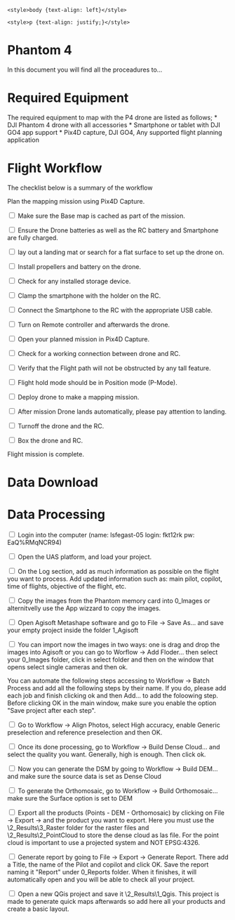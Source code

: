 ```{=html}
<style>body {text-align: left}</style>
```
```{=html}
<style>p {text-align: justify;}</style>
```
# Phantom 4

In this document you will find all the proceadures to...

# Required Equipment

The required equipment to map with the P4 drone are listed as follows; \* DJI Phantom 4 drone with all accessories \* Smartphone or tablet with DJI GO4 app support \* Pix4D capture, DJI GO4, Any supported flight planning application

# Flight Workflow

The checklist below is a summary of the workflow

Plan the mapping mission using Pix4D Capture.

<input type="checkbox" unchecked> Make sure the Base map is cached as part of the mission. </input>

<input type="checkbox" unchecked> Ensure the Drone batteries as well as the RC battery and Smartphone are fully charged. </input>

<input type="checkbox" unchecked> lay out a landing mat or search for a flat surface to set up the drone on. </input>

<input type="checkbox" unchecked> Install propellers and battery on the drone. </input>

<input type="checkbox" unchecked> Check for any installed storage device. </input>

<input type="checkbox" unchecked> Clamp the smartphone with the holder on the RC. </input>

<input type="checkbox" unchecked> Connect the Smartphone to the RC with the appropriate USB cable. </input>

<input type="checkbox" unchecked> Turn on Remote controller and afterwards the drone. </input>

<input type="checkbox" unchecked> Open your planned mission in Pix4D Capture. </input>

<input type="checkbox" unchecked> Check for a working connection between drone and RC. </input>

<input type="checkbox" unchecked> Verify that the Flight path will not be obstructed by any tall feature. </input>

<input type="checkbox" unchecked> Flight hold mode should be in Position mode (P-Mode). </input>

<input type="checkbox" unchecked> Deploy drone to make a mapping mission. </input>

<input type="checkbox" unchecked> After mission Drone lands automatically, please pay attention to landing.</input>

<input type="checkbox" unchecked> Turnoff the drone and the RC. </input>

<input type="checkbox" unchecked> Box the drone and RC. </input>

Flight mission is complete.

# Data Download

# Data Processing

<input type="checkbox" unchecked> Login into the computer (name: lsfegast-05 login: fkt12rk pw: EaQ%RMqNCR94) </input>

<input type="checkbox" unchecked> Open the UAS platform, and load your project. </input>

<input type="checkbox" unchecked> On the Log section, add as much information as possible on the flight you want to process. Add updated information such as: main pilot, copilot, time of flights, objective of the flight, etc.</input>

<input type="checkbox" unchecked> Copy the images from the Phantom memory card into 0_Images or alternitvelly use the App wizzard to copy the images.</input>

<input type="checkbox" unchecked> Open Agisoft Metashape software and go to File -\> Save As... and save your empty project inside the folder 1_Agisoft </input>

<input type="checkbox" unchecked> You can import now the images in two ways: one is drag and drop the images into Agisoft or you can go to Worflow -\> Add Floder... then select your 0_Images folder, click in select folder and then on the window that opens select single cameras and then ok.</input>

You can automate the following steps accessing to Workflow -\> Batch Process and add all the following steps by their name. If you do, please add each job and finish clicking ok and then Add... to add the foloowing step. Before clicking OK in the main window, make sure you enable the option "Save project after each step".

<input type="checkbox" unchecked> Go to Workflow -\> Align Photos, select High accuracy, enable Generic preselection and reference preselection and then OK. </input>

<input type="checkbox" unchecked> Once its done processing, go to Workflow -\> Build Dense Cloud... and select the quality you want. Generally, high is enough. Then click ok. </input>

<input type="checkbox" unchecked> Now you can generate the DSM by going to Workflow -\> Build DEM... and make sure the source data is set as Dense Cloud</input>

<input type="checkbox" unchecked> To generate the Orthomosaic, go to Workflow -\> Build Orthomosaic... make sure the Surface option is set to DEM</input>

<input type="checkbox" unchecked> Export all the products (Points - DEM - Orthomosaic) by clicking on File -\> Export -\> and the product you want to export. Here you must use the \\2_Results\\3_Raster folder for the raster files and \\2_Results\\2_PointCloud to store the dense cloud as las file. For the point cloud is important to use a projected system and NOT EPSG:4326.</input>

<input type="checkbox" unchecked> Generate report by going to File -\> Export -\> Generate Report. There add a Title, the name of the Pilot and copilot and click OK. Save the report naming it "Report" under 0_Reports folder. When it finishes, it will automatically open and you will be able to check all your project. </input>

<input type="checkbox" unchecked> Open a new QGis project and save it \\2_Results\\1_Qgis. This project is made to generate quick maps afterwards so add here all your products and create a basic layout. </input>
